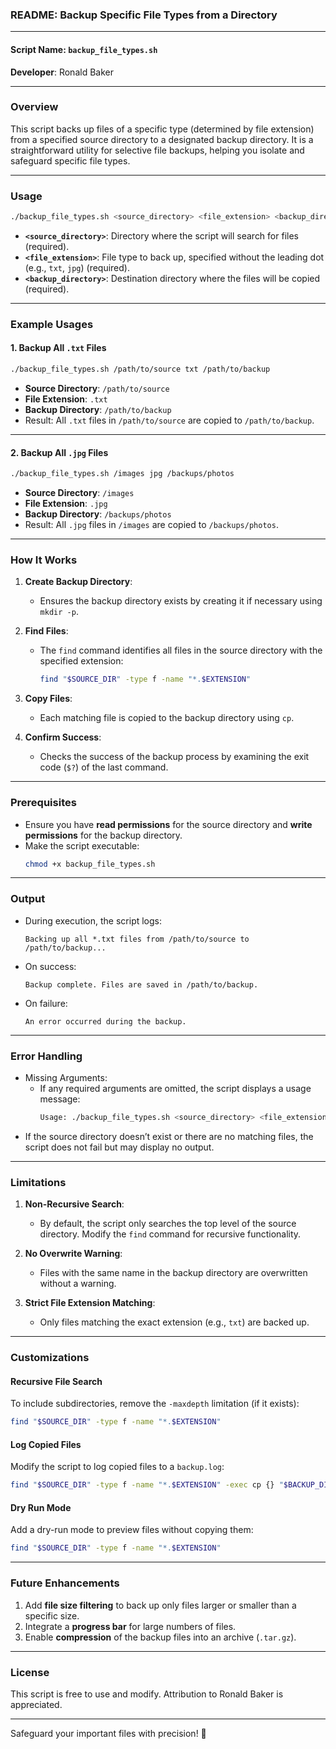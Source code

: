 ### **README: Backup Specific File Types from a Directory**

---

#### **Script Name**: `backup_file_types.sh`  
**Developer**: Ronald Baker  

---

### **Overview**
This script backs up files of a specific type (determined by file extension) from a specified source directory to a designated backup directory. It is a straightforward utility for selective file backups, helping you isolate and safeguard specific file types.

---

### **Usage**
```bash
./backup_file_types.sh <source_directory> <file_extension> <backup_directory>
```

- **`<source_directory>`**: Directory where the script will search for files (required).  
- **`<file_extension>`**: File type to back up, specified without the leading dot (e.g., `txt`, `jpg`) (required).  
- **`<backup_directory>`**: Destination directory where the files will be copied (required).  

---

### **Example Usages**

#### **1. Backup All `.txt` Files**
```bash
./backup_file_types.sh /path/to/source txt /path/to/backup
```
- **Source Directory**: `/path/to/source`  
- **File Extension**: `.txt`  
- **Backup Directory**: `/path/to/backup`  
- Result: All `.txt` files in `/path/to/source` are copied to `/path/to/backup`.

---

#### **2. Backup All `.jpg` Files**
```bash
./backup_file_types.sh /images jpg /backups/photos
```
- **Source Directory**: `/images`  
- **File Extension**: `.jpg`  
- **Backup Directory**: `/backups/photos`  
- Result: All `.jpg` files in `/images` are copied to `/backups/photos`.

---

### **How It Works**
1. **Create Backup Directory**:
   - Ensures the backup directory exists by creating it if necessary using `mkdir -p`.

2. **Find Files**:
   - The `find` command identifies all files in the source directory with the specified extension:
     ```bash
     find "$SOURCE_DIR" -type f -name "*.$EXTENSION"
     ```

3. **Copy Files**:
   - Each matching file is copied to the backup directory using `cp`.

4. **Confirm Success**:
   - Checks the success of the backup process by examining the exit code (`$?`) of the last command.

---

### **Prerequisites**
- Ensure you have **read permissions** for the source directory and **write permissions** for the backup directory.
- Make the script executable:
  ```bash
  chmod +x backup_file_types.sh
  ```

---

### **Output**
- During execution, the script logs:
  ```
  Backing up all *.txt files from /path/to/source to /path/to/backup...
  ```
- On success:
  ```
  Backup complete. Files are saved in /path/to/backup.
  ```
- On failure:
  ```
  An error occurred during the backup.
  ```

---

### **Error Handling**
- Missing Arguments:
  - If any required arguments are omitted, the script displays a usage message:
    ```bash
    Usage: ./backup_file_types.sh <source_directory> <file_extension> <backup_directory>
    ```
- If the source directory doesn’t exist or there are no matching files, the script does not fail but may display no output.

---

### **Limitations**
1. **Non-Recursive Search**:
   - By default, the script only searches the top level of the source directory. Modify the `find` command for recursive functionality.

2. **No Overwrite Warning**:
   - Files with the same name in the backup directory are overwritten without a warning.

3. **Strict File Extension Matching**:
   - Only files matching the exact extension (e.g., `txt`) are backed up.

---

### **Customizations**

#### **Recursive File Search**
To include subdirectories, remove the `-maxdepth` limitation (if it exists):
```bash
find "$SOURCE_DIR" -type f -name "*.$EXTENSION"
```

#### **Log Copied Files**
Modify the script to log copied files to a `backup.log`:
```bash
find "$SOURCE_DIR" -type f -name "*.$EXTENSION" -exec cp {} "$BACKUP_DIR" \; -exec echo "{} backed up" >> backup.log \;
```

#### **Dry Run Mode**
Add a dry-run mode to preview files without copying them:
```bash
find "$SOURCE_DIR" -type f -name "*.$EXTENSION"
```

---

### **Future Enhancements**
1. Add **file size filtering** to back up only files larger or smaller than a specific size.
2. Integrate a **progress bar** for large numbers of files.
3. Enable **compression** of the backup files into an archive (`.tar.gz`).

---

### **License**
This script is free to use and modify. Attribution to Ronald Baker is appreciated.

---

Safeguard your important files with precision! 🚀